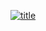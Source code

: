 [![title](https://github.com/user-attachments/assets/0084bab9-abd5-45be-97ff-bd2b7921a5ab)](https://o7.studio)

